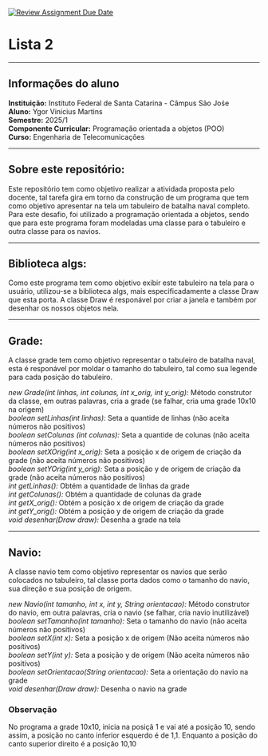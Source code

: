 [![Review Assignment Due Date](https://classroom.github.com/assets/deadline-readme-button-22041afd0340ce965d47ae6ef1cefeee28c7c493a6346c4f15d667ab976d596c.svg)](https://classroom.github.com/a/KKrNRA9P)

# Lista 2

---

## Informações do aluno
**Instituição:** Instituto Federal de Santa Catarina - Câmpus São Jośe  
**Aluno:** Ygor Vinicius Martins                                        
**Semestre:** 2025/1    
**Componente Curricular:** Programação orientada a objetos (POO)        
**Curso:** Engenharia de Telecomunicações

---

## Sobre este repositório:

Este repositório tem como objetivo realizar a atividada proposta pelo docente, tal tarefa gira em torno da construção
de um programa que tem como objetivo apresentar na tela um tabuleiro de batalha naval completo. Para este desafio,
foi utilizado a programação orientada a objetos, sendo que para este programa foram modeladas uma classe para o tabuleiro
e outra classe para os navios.  

---

## Biblioteca algs:  

Como este programa tem como objetivo exibir este tabuleiro na tela para o usuário, utilizou-se a biblioteca algs, mais especificadamente
a classe Draw que esta porta. A classe Draw é responável por criar a janela e também por desenhar os nossos objetos nela.  

---

## Grade:  

A classe grade tem como objetivo representar o tabuleiro de batalha naval, esta é responável por moldar o tamanho do tabuleiro, tal como
sua legende para cada posição do tabuleiro.  

*new Grade(int linhas, int colunas, int x_orig, int y_orig):* Método construtor da classe, em outras palavras, cria a grade (se falhar, cria uma grade 10x10 na origem)   
*boolean setLinhas(int linhas):* Seta a quantide de linhas (não aceita números não positivos)  
*boolean setColunas (int colunas):* Seta a quantide de colunas (não aceita números não positivos)  
*boolean setXOrig(int x_orig):* Seta a posição x de origem de criação da grade (não aceita números não positivos)  
*boolean setYOrig(int y_orig):* Seta a posição y de origem de criação da grade (não aceita números não positivos)  
*int getLinhas():* Obtém a quantidade de linhas da grade  
*int getColunas():* Obtém a quantidade de colunas da grade  
*int getX_orig():* Obtém a posição x de origem de criação da grade  
*int getY_orig():* Obtém a posição y de origem de criação da grade  
*void desenhar(Draw draw):* Desenha a grade na tela

---

## Navio:  

A classe navio tem como objetivo representar os navios que serão colocados no tabuleiro, tal classe porta dados como o tamanho do navio,
sua direção e sua posição de origem.

*new Navio(int tamanho, int x, int y, String orientacao):* Método construtor do navio, em outra palavras, cria o navio (se falhar, cria navio inutilizável)  
*boolean setTamanho(int tamanho):* Seta o tamanho do navio (não aceita números não positivos)  
*boolean setX(int x):* Seta a posição x de origem (Não aceita números não positivos)  
*boolean setY(int y):* Seta a posição y de origem (Não aceita números não positivos)  
*boolean setOrientacao(String orientacao):* Seta a orientação do navio na grade  
*void desenhar(Draw draw):* Desenha o navio na grade  

### Observação  

No programa a grade 10x10, inicia na posiçã 1 e vai até a posição 10, sendo assim, a posição no canto inferior esquerdo é de 1,1.
Enquanto a posição do canto superior direito é a posição 10,10